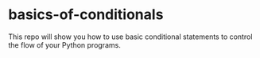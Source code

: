 # basics-of-conditionals
This repo will show you how to use basic conditional statements to control the flow of your Python programs.
